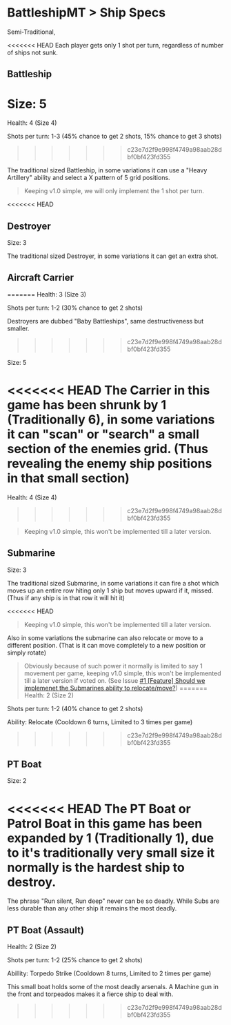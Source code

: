 # BattleshipMT > Ship Specs

Semi-Traditional,

<<<<<<< HEAD
Each player gets only 1 shot per turn, regardless of number of ships not sunk.

## Battleship

Size: 5
=======
Health: 4 (Size 4)

Shots per turn: 1-3 (45% chance to get 2 shots, 15% chance to get 3 shots)
>>>>>>> c23e7d2f9e998f4749a98aab28dbf0bf423fd355

The traditional sized Battleship, in some variations it can use a "Heavy Artillery" ability and select a X pattern of 5 grid positions.

> Keeping v1.0 simple, we will only implement the 1 shot per turn.

<<<<<<< HEAD
## Destroyer

Size: 3

The traditional sized Destroyer, in some variations it can get an extra shot.

## Aircraft Carrier
=======
Health: 3 (Size 3)

Shots per turn: 1-2 (30% chance to get 2 shots)

Destroyers are dubbed "Baby Battleships", same destructiveness but smaller.
>>>>>>> c23e7d2f9e998f4749a98aab28dbf0bf423fd355

Size: 5

<<<<<<< HEAD
The Carrier in this game has been shrunk by 1 (Traditionally 6), in some variations it can "scan" or "search" a small section of the enemies grid.
(Thus revealing the enemy ship positions in that small section)
=======
Health: 4 (Size 4)
>>>>>>> c23e7d2f9e998f4749a98aab28dbf0bf423fd355

> Keeping v1.0 simple, this won't be implemented till a later version.

## Submarine

Size: 3

The traditional sized Submarine, in some variations it can fire a shot which moves up an entire row hiting only 1 ship but moves upward if it,
missed. (Thus if any ship is in that row it will hit it)

<<<<<<< HEAD
> Keeping v1.0 simple, this won't be implemented till a later version.

Also in some variations the submarine can also relocate or move to a different position. (That is it can move completely to a new position or simply rotate)

> Obviously because of such power it normally is limited to say 1 movement per game, keeping v1.0 simple, this won't be implemented till a later version if voted on.
> (See Issue [#1 [Feature] Should we implemenet the Submarines ability to relocate/move?](https://github.com/Beanzilla/BattleshipMT/issues/1))
=======
Health: 2 (Size 2)

Shots per turn: 1-2 (40% chance to get 2 shots)

Ability: Relocate (Cooldown 6 turns, Limited to 3 times per game)
>>>>>>> c23e7d2f9e998f4749a98aab28dbf0bf423fd355

## PT Boat

Size: 2

<<<<<<< HEAD
The PT Boat or Patrol Boat in this game has been expanded by 1 (Traditionally 1), due to it's traditionally very small size it normally is the hardest
ship to destroy.
=======
The phrase "Run silent, Run deep" never can be so deadly. While Subs are less durable than any other ship it remains the most deadly.

## PT Boat (Assault)

Health: 2 (Size 2)

Shots per turn: 1-2 (25% chance to get 2 shots)

Abillity: Torpedo Strike (Cooldown 8 turns, Limited to 2 times per game)

This small boat holds some of the most deadly arsenals. A Machine gun in the front and torpeados makes it a fierce ship to deal with.
>>>>>>> c23e7d2f9e998f4749a98aab28dbf0bf423fd355
